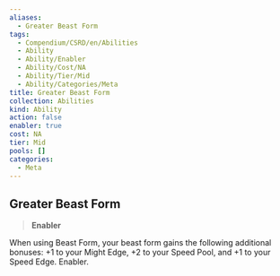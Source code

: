 ```yaml
---
aliases:
  - Greater Beast Form
tags:
  - Compendium/CSRD/en/Abilities
  - Ability
  - Ability/Enabler
  - Ability/Cost/NA
  - Ability/Tier/Mid
  - Ability/Categories/Meta
title: Greater Beast Form
collection: Abilities
kind: Ability
action: false
enabler: true
cost: NA
tier: Mid
pools: []
categories:
  - Meta
---
```

## Greater Beast Form  
>**Enabler**
  
When using Beast Form, your beast form gains the following additional bonuses: +1 to your Might Edge, +2 to your Speed Pool, and +1 to your Speed Edge. Enabler.